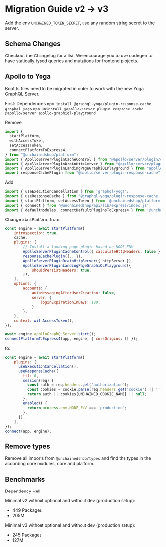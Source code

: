 # Migration Guide v2 -> v3

Add the env `UNCHAINED_TOKEN_SECRET`, use any random string secret to the server.

## Schema Changes
Checkout the Changelog for a list. We encourage you to use codegen to have statically typed queries and mutations for frontend projects.

## Apollo to Yoga
Boot.ts files need to be migrated in order to work with the new Yoga GraphQL Server.

First: Dependencies
`npm install @graphql-yoga/plugin-response-cache graphql-yoga`
`npm uninstall @apollo/server-plugin-response-cache @apollo/server apollo-graphiql-playground`

Remove
```js
import {
  startPlatform,
  withAccessToken,
  setAccessToken,
  connectPlatformToExpress4,
} from "@unchainedshop/platform";
import { ApolloServerPluginCacheControl } from "@apollo/server/plugin/cacheControl";
import { ApolloServerPluginDrainHttpServer } from "@apollo/server/plugin/drainHttpServer";
import { ApolloServerPluginLandingPageGraphiQLPlayground } from "apollo-graphiql-playground";
import responseCachePlugin from "@apollo/server-plugin-response-cache";
```

Add
```js
import { useExecutionCancellation } from 'graphql-yoga';
import { useResponseCache } from '@graphql-yoga/plugin-response-cache';
import { startPlatform, setAccessToken } from '@unchainedshop/platform';
import { connect } from '@unchainedshop/api/lib/express/index.js';
import { defaultModules, connectDefaultPluginsToExpress4 } from '@unchainedshop/plugins';
```

Change startPlatform from:
```js
const engine = await startPlatform({
    introspection: true,
    cache,
    plugins: [
        // Install a landing page plugin based on NODE_ENV
        ApolloServerPluginCacheControl({ calculateHttpHeaders: false }),
        responseCachePlugin({...}),
        ApolloServerPluginDrainHttpServer({ httpServer }),
        ApolloServerPluginLandingPageGraphiQLPlayground({
            shouldPersistHeaders: true,
        }),
    ],
    options: {
        accounts: {
            autoMessagingAfterUserCreation: false,
            server: {
                loginExpirationInDays: 180,
            }
        },
    },
    context: withAccessToken(),
});

await engine.apolloGraphQLServer.start();
connectPlatformToExpress4(app, engine, { corsOrigins: [] });
```

to:
```js
const engine = await startPlatform({
    plugins: [
      useExecutionCancellation(),
      useResponseCache({
        ttl: 0,
        session(req) {
          const auth = req.headers.get('authorization');
          const cookies = cookie.parse(req.headers.get('cookie') || '');
          return auth || cookies[UNCHAINED_COOKIE_NAME] || null;
        },
        enabled() {
          return process.env.NODE_ENV === 'production';
        },
      }),
    ],
});
connect(app, engine);
```

## Remove types

Remove all imports from `@unchainedshop/types` and find the types in the according core modules, core and platform.



## Benchmarks

Dependency Hell:

Minimal v2 without optional and without dev (production setup):
* 449 Packages
* 205M

Minimal v3 without optional and without dev (production setup):
* 245 Packages
* 127M
